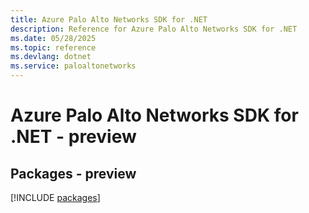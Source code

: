 ```yaml
---
title: Azure Palo Alto Networks SDK for .NET
description: Reference for Azure Palo Alto Networks SDK for .NET
ms.date: 05/28/2025
ms.topic: reference
ms.devlang: dotnet
ms.service: paloaltonetworks
---
```

# Azure Palo Alto Networks SDK for .NET - preview
## Packages - preview
[!INCLUDE [packages](palo-alto-networks-index.md)]